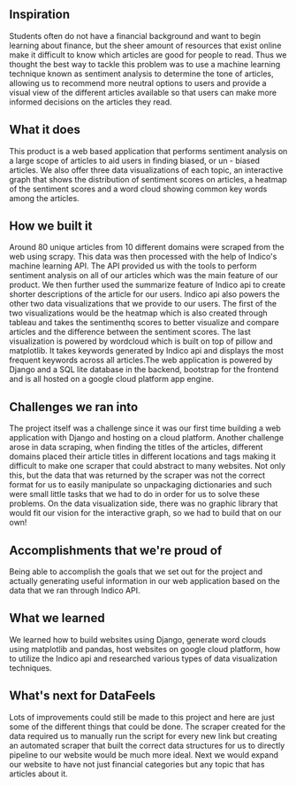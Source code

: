 ## Inspiration
Students often do not have a financial background and want to begin learning about finance, but the sheer amount of resources that exist online make it difficult to know which articles are good for people to read. Thus we thought the best way to tackle this problem was to use a machine learning technique known as sentiment analysis to determine the tone of articles, allowing us to recommend more neutral options to users and provide a visual view of the different articles available so that users can make more informed decisions on the articles they read.

## What it does
This product is a web based application that performs sentiment analysis on a large scope of articles to aid users in finding biased, or un - biased articles. We also offer three data visualizations of each topic, an interactive graph that shows the distribution of sentiment scores on articles, a heatmap of the sentiment scores and a word cloud showing common key words among the articles.

## How we built it
Around 80 unique articles from 10 different domains were scraped from the web using scrapy. This data was then processed with the help of Indico's machine learning API. The API provided us with the tools to perform sentiment analysis on all of our articles which was the main feature of our product. We then further used the summarize feature of Indico api to create shorter descriptions of the article for our users. Indico api also powers the other two data visualizations that we provide to our users. The first of the two visualizations would be the heatmap which is also created through tableau and takes the sentimenthq scores to better visualize and compare articles and the difference between the sentiment scores. The last visualization is powered by wordcloud which is built on top of pillow and matplotlib. It takes keywords generated by Indico api and displays the most frequent keywords across all articles.The web application is powered by Django and a SQL lite database in the backend, bootstrap for the frontend and is all hosted on a google cloud platform app engine.

## Challenges we ran into
The project itself was a challenge since it was our first time building a web application with Django and hosting on a cloud platform. Another challenge arose in data scraping, when finding the titles of the articles, different domains placed their article titles in different locations and tags making it difficult to make one scraper that could abstract to many websites. Not only this, but the data that was returned by the scraper was not the correct format for us to easily manipulate so unpackaging dictionaries and such were small little tasks that we had to do in order for us to solve these problems. On the data visualization side, there was no graphic library that would fit our vision for the interactive graph, so we had to build that on our own!

## Accomplishments that we're proud of
Being able to accomplish the goals that we set out for the project and actually generating useful information in our web application based on the data that we ran through Indico API.

## What we learned
We learned how to build websites using Django, generate word clouds using matplotlib and pandas, host websites on google cloud platform, how to utilize the Indico api and researched various types of data visualization techniques. 

## What's next for DataFeels
Lots of improvements could still be made to this project and here are just some of the different things that could be done. The scraper created for the data required us to manually run the script for every new link but creating an automated scraper that built the correct data structures for us to directly pipeline to our website would be much more ideal. Next we would expand our website to have not just financial categories but any topic that has articles about it.